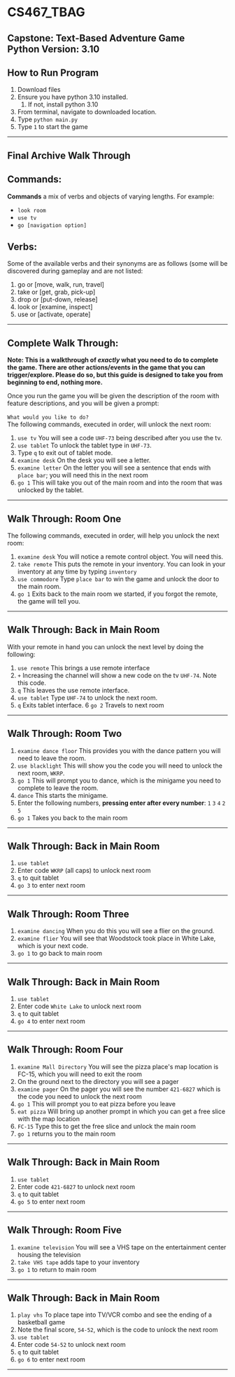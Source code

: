 # CS467_TBAG
Capstone: Text-Based Adventure Game
<br/>
Python Version: 3.10
---
## How to Run Program
1. Download files
2. Ensure you have python 3.10 installed.
   1. If not, install python 3.10
3. From terminal, navigate to downloaded location.
4. Type `python main.py`
5. Type `1` to start the game
---

## Final Archive Walk Through

## Commands:
**Commands** a mix of verbs and objects of varying lengths. For example:
</br>
* `look room`
* `use tv`
* `go [navigation option]`

## Verbs:
Some of the available verbs and their synonyms are as follows (some will be discovered during gameplay and are not listed:
1. go or [move, walk, run, travel]
2. take or [get, grab, pick-up]
3. drop or [put-down, release]
4. look or [examine, inspect]
5. use or [activate, operate]

---
## Complete Walk Through:
<p><b>Note: This is a walkthrough of <i>exactly</i> what you need to do to complete the game.
   There are other actions/events in the game that you can trigger/explore.
   Please do so, but this guide is designed to take you from beginning to end, nothing more.</b></br>
   
Once you run the game you will be given the description of the room with feature descriptions, and you will be given a prompt:
</br>
</br>`What would you like to do? `
</br>
The following commands, executed in order, will unlock the next room:

1. `use tv` You will see a code `UHF-73` being described after you use the tv.
2. `use tablet` To unlock the tablet type in `UHF-73`.
3. Type `q` to exit out of tablet mode.
4. `examine desk` On the desk you will see a letter.
5. `examine letter` On the letter you will see a sentence that ends with `place bar`; you will need this in the next room  
6. `go 1` This will take you out of the main room and into the room that was unlocked by the tablet. 
---

## Walk Through: Room One

The following commands, executed in order, will help you unlock the next room:
1. `examine desk` You will notice a remote control object. You will need this.   
2. `take remote` This puts the remote in your inventory. You can look in your inventory at any time by typing `inventory`
3. `use commodore` Type `place bar` to win the game and unlock the door to the main room.
4. `go 1` Exits back to the main room we started, if you forgot the remote, the game will tell you. 
---

## Walk Through: Back in Main Room

With your remote in hand you can unlock the next level by doing the following:
1. `use remote` This brings a use remote interface 
2. `+` Increasing the channel will show a new code on the tv `UHF-74`. Note this code. 
3. `q` This leaves the use remote interface.
4. `use tablet` Type `UHF-74` to unlock the next room.
5. `q` Exits tablet interface. 
6 `go 2` Travels to next room
---

## Walk Through: Room Two

1. `examine dance floor` This provides you with the dance pattern you will need to leave the room.
2.  `use blacklight` This will show you the code you will need to unlock the next room, `WKRP`.
3.  `go 1` This will prompt you to dance, which is the minigame you need to complete to leave the room.
4.  `dance` This starts the minigame.
5.  Enter the following numbers, **pressing enter after every number**:
   `1`
   `3`
   `4`
   `2`
   `5`
6. `go 1` Takes you back to the main room
---

## Walk Through: Back in Main Room

1. `use tablet`
2. Enter code `WKRP` (all caps) to unlock next room
3. `q` to quit tablet
4. `go 3` to enter next room
---

## Walk Through: Room Three

1. `examine dancing` When you do this you will see a flier on the ground.
2. `examine flier` You will see that Woodstock took place in White Lake, which is your next code.
3. `go 1` to go back to main room
---

## Walk Through: Back in Main Room

1. `use tablet`
2. Enter code `White Lake` to unlock next room
3. `q` to quit tablet
4. `go 4` to enter next room
---

## Walk Through: Room Four

1. `examine Mall Directory` You will see the pizza place's map location is FC-15, which you will need to exit the room
2. On the ground next to the directory you will see a pager
3. `examine pager` On the pager you will see the number `421-6827` which is the code you need to unlock the next room
4. `go 1` This will prompt you to eat pizza before you leave
5. `eat pizza` Will bring up another prompt in which you can get a free slice with the map location
6. `FC-15` Type this to get the free slice and unlock the main room
7. `go 1` returns you to the main room
---

## Walk Through: Back in Main Room

1. `use tablet`
2. Enter code `421-6827` to unlock next room
3. `q` to quit tablet
4. `go 5` to enter next room
---

## Walk Through: Room Five

1. `examine television` You will see a VHS tape on the entertainment center housing the television
2. `take VHS tape` adds tape to your inventory
3. `go 1` to return to main room
---

## Walk Through: Back in Main Room

1. `play vhs` To place tape into TV/VCR combo and see the ending of a basketball game
2. Note the final score, `54-52`, which is the code to unlock the next room
3. `use tablet`
4. Enter code `54-52` to unlock next room
5. `q` to quit tablet
6. `go 6` to enter next room
---
